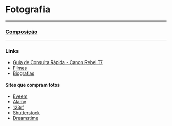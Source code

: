 # Fotografia  

---

### [Composição](composicao/composicao.md)

---

<!--
| Modelo           | Sensor                  | Processador | Resolução | Lentes compativeis |  ISO     | Faixa dinâmica | RAW | redução de ruído de longa exposição | disparador remoto | bateria | Video |
|:-----------------|:------------------------|:------------|:----------|:-------------------|:---------|:---------------|:----|:------------------------------------|:------------------|:--------|:------|
| Canon Rebel T100 |  22,3 x 14,9 mm (APS-C) | DIG!C 4+    | 18 MP     | EF, EF-S           | 100-6400 |   
| Canon EOS 4000D  |
-->

<!-- [Introdução](intro/intro.md)   -->
<!-- [Cameras e lentes de entrada](entrada.md)   -->
<!-- ### [Fotometria](fotometria.md)  -->
<!-- ### [Enquadramento](enquadramento.md)  -->

### Links

+ [Guia de Consulta Rápida - Canon Rebel T7](https://www.canon.com.br/download/bloco/conteudo/item/4139/uploadproduto905downloadeost7instructionmanualpt.pdf)
+ [Filmes](filmes.md)
+ [Biografias](biografias.md)

#### Sites que compram fotos
+ [Eyeem](https://www.eyeem.com/)
+ [Alamy](https://www.alamy.com)
+ [123rf](https://br.123rf.com/)
+ [Shutterstock](https://www.shutterstock.com/pt/)
+ [Dreamstime](https://pt.dreamstime.com/)
